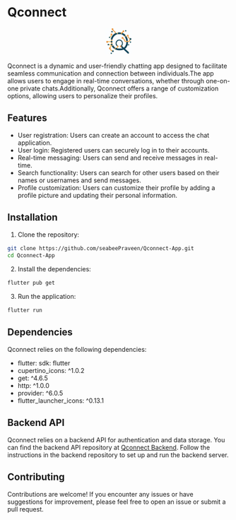 # Qconnect

<p align="center"> 
  <img src="assets/Qconnect_logo.jpeg" height=60 width=60 />
</p>

Qconnect is a dynamic and user-friendly chatting app designed to facilitate seamless communication and connection between individuals.The app allows users to engage in real-time conversations, whether through one-on-one private chats.Additionally, Qconnect offers a range of customization options, allowing users to personalize their profiles.

## Features

- User registration: Users can create an account to access the chat application.
- User login: Registered users can securely log in to their accounts.
- Real-time messaging: Users can send and receive messages in real-time.
- Search functionality: Users can search for other users based on their names or usernames and send messages.
- Profile customization: Users can customize their profile by adding a profile picture and updating their personal information.

## Installation

1. Clone the repository:
  ```bash
  git clone https://github.com/seabeePraveen/Qconnect-App.git
  cd Qconnect-App
  ```
2. Install the dependencies:
  ```bash
  flutter pub get
  ```
3. Run the application:
  ```bash
  flutter run
  ```
## Dependencies

Qconnect relies on the following dependencies:

- flutter: sdk: flutter
- cupertino_icons: ^1.0.2
- get: ^4.6.5
- http: ^1.0.0
- provider: ^6.0.5
- flutter_launcher_icons: ^0.13.1

## Backend API

Qconnect relies on a backend API for authentication and data storage. You can find the backend API repository at [Qconnect Backend](https://github.com/seabeePraveen/Qconnect-Backend). Follow the instructions in the backend repository to set up and run the backend server.

## Contributing

Contributions are welcome! If you encounter any issues or have suggestions for improvement, please feel free to open an issue or submit a pull request.
